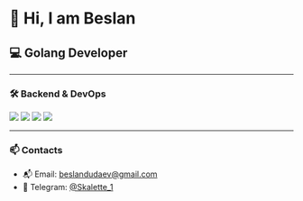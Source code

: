 # 👋 Hi, I am Beslan

## 💻 Golang Developer

---


### 🛠️ Backend & DevOps

<p>
  <img src="https://img.shields.io/badge/Go-00ADD8?style=for-the-badge&logo=go&logoColor=white" />
  <img src="https://img.shields.io/badge/SQL-336791?style=for-the-badge&logo=postgresql&logoColor=white" />
  <img src="https://img.shields.io/badge/Docker-2496ED?style=for-the-badge&logo=docker&logoColor=white" />
  <img src="https://img.shields.io/badge/Linux-FCC624?style=for-the-badge&logo=linux&logoColor=black" />
</p>

---

### 📫 Contacts

- 📬 Email: [beslandudaev@gmail.com](mailto:beslandudaev@gmail.com)
- 💬 Telegram: [@Skalette_1](https://t.me/Skalette_1)
